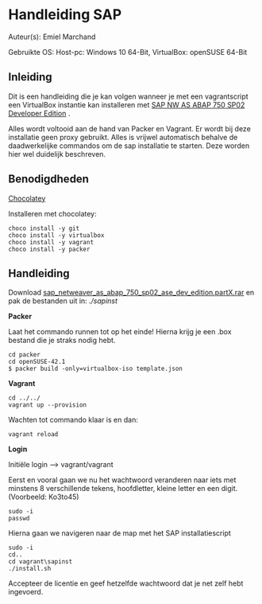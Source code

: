 # Handleiding SAP

Auteur(s): Emiel Marchand 

Gebruikte OS: Host-pc: Windows 10 64-Bit, VirtualBox: openSUSE 64-Bit

## Inleiding

Dit is een handleiding die je kan volgen wanneer je met een vagrantscript een VirtualBox instantie kan installeren met [SAP NW AS ABAP 750 SP02 Developer Edition](https://blogs.sap.com/2016/11/03/sap-nw-as-abap-750-sp02-developer-edition-to-download/?preview_id=391853) .

Alles wordt voltooid aan de hand van Packer en Vagrant. Er wordt bij deze installatie geen proxy gebruikt. Alles is vrijwel automatisch behalve de daadwerkelijke commandos om de sap installatie te starten. Deze worden hier wel duidelijk beschreven.

## Benodigdheden

[Chocolatey](https://chocolatey.org/install)

Installeren met chocolatey: 
```
choco install -y git
choco install -y virtualbox
choco install -y vagrant
choco install -y packer
```

## Handleiding

Download [sap_netweaver_as_abap_750_sp02_ase_dev_edition.partX.rar](https://tools.hana.ondemand.com/#abap) en pak de bestanden uit in: *./sapinst*

**Packer** 

Laat het commando runnen tot op het einde! Hierna krijg je een .box bestand die je straks nodig hebt.
```
cd packer
cd openSUSE-42.1
$ packer build -only=virtualbox-iso template.json
```

**Vagrant**

```
cd ../../
vagrant up --provision
```

Wachten tot commando klaar is en dan:

```
vagrant reload
```

**Login**

Initiële login --> vagrant/vagrant

Eerst en vooral gaan we nu het wachtwoord veranderen naar iets met minstens 8 verschillende tekens, hoofdletter, kleine letter en een digit. (Voorbeeld: Ko3to45)

```
sudo -i
passwd
```

Hierna gaan we navigeren naar de map met het SAP installatiescript

```
sudo -i
cd..
cd vagrant\sapinst
./install.sh
```

Accepteer de licentie en geef hetzelfde wachtwoord dat je net zelf hebt ingevoerd.
